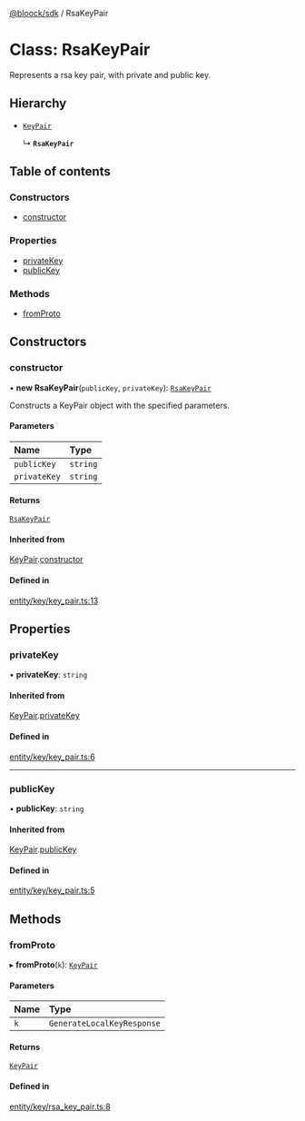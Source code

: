 [@bloock/sdk](../index.md) / RsaKeyPair

# Class: RsaKeyPair

Represents a rsa key pair, with private and public key.

## Hierarchy

- [`KeyPair`](KeyPair.md)

  ↳ **`RsaKeyPair`**

## Table of contents

### Constructors

- [constructor](RsaKeyPair.md#constructor)

### Properties

- [privateKey](RsaKeyPair.md#privatekey)
- [publicKey](RsaKeyPair.md#publickey)

### Methods

- [fromProto](RsaKeyPair.md#fromproto)

## Constructors

### constructor

• **new RsaKeyPair**(`publicKey`, `privateKey`): [`RsaKeyPair`](RsaKeyPair.md)

Constructs a KeyPair object with the specified parameters.

#### Parameters

| Name | Type |
| :------ | :------ |
| `publicKey` | `string` |
| `privateKey` | `string` |

#### Returns

[`RsaKeyPair`](RsaKeyPair.md)

#### Inherited from

[KeyPair](KeyPair.md).[constructor](KeyPair.md#constructor)

#### Defined in

[entity/key/key_pair.ts:13](https://github.com/bloock/bloock-sdk/blob/46978bc/languages/js/src/entity/key/key_pair.ts#L13)

## Properties

### privateKey

• **privateKey**: `string`

#### Inherited from

[KeyPair](KeyPair.md).[privateKey](KeyPair.md#privatekey)

#### Defined in

[entity/key/key_pair.ts:6](https://github.com/bloock/bloock-sdk/blob/46978bc/languages/js/src/entity/key/key_pair.ts#L6)

___

### publicKey

• **publicKey**: `string`

#### Inherited from

[KeyPair](KeyPair.md).[publicKey](KeyPair.md#publickey)

#### Defined in

[entity/key/key_pair.ts:5](https://github.com/bloock/bloock-sdk/blob/46978bc/languages/js/src/entity/key/key_pair.ts#L5)

## Methods

### fromProto

▸ **fromProto**(`k`): [`KeyPair`](KeyPair.md)

#### Parameters

| Name | Type |
| :------ | :------ |
| `k` | `GenerateLocalKeyResponse` |

#### Returns

[`KeyPair`](KeyPair.md)

#### Defined in

[entity/key/rsa_key_pair.ts:8](https://github.com/bloock/bloock-sdk/blob/46978bc/languages/js/src/entity/key/rsa_key_pair.ts#L8)
